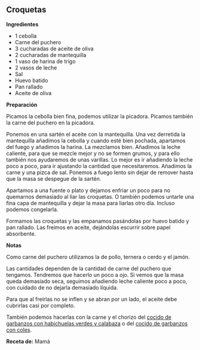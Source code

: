 ## Croquetas

**Ingredientes**

- 1 cebolla
- Carne del puchero
- 3 cucharadas de aceite de oliva
- 2 cucharadas de mantequilla
- 1 vaso de harina de trigo
- 2 vasos de leche
- Sal
- Huevo batido
- Pan rallado
- Aceite de oliva

**Preparación**

Picamos la cebolla bien fina, podemos utilizar la picadora. Picamos también la carne del puchero en la picadora.

Ponemos en una sartén el aceite con la mantequilla. Una vez derretida la mantequilla añadimos la cebolla y cuando esté bien pochada, apartamos del fuego y añadimos la harina. La mezclamos bien. Añadimos la leche caliente, para que se mezcle mejor y no se formen grumos, y para ello también nos ayudaremos de unas varillas. Lo mejor es ir añadiendo la leche poco a poco, para ir ajustando la cantidad que necesitaremos. Añadimos la carne y una pizca de sal. Ponemos a fuego lento sin dejar de remover hasta que la masa se despegue de la sartén.

Apartamos a una fuente o plato y dejamos enfriar un poco para no quemarnos demasiado al liar las croquetas. O también podemos untarle una fina capa de mantequilla y dejar la masa para liarlas otro día. Incluso podemos congelarla.

Formamos las croquetas y las empanamos pasándolas por huevo batido y pan rallado. Las freímos en aceite, dejándolas escurrir sobre papel absorbente.

**Notas**

Como carne del puchero utilizamos la de pollo, ternera o cerdo y el jamón.

Las cantidades dependen de la cantidad de carne del puchero que tengamos. Tendremos que hacerlo un poco a ojo. Si vemos que la masa queda demasiado seca, seguimos añadiendo leche caliente poco a poco, con cuidado de no dejarla demasiado líquida.

Para que al freírlas no se inflen y se abran por un lado, el aceite debe cubrirlas casi por completo.

También podemos hacerlas con la carne y el chorizo del [cocido de garbanzos con habichuelas verdes y calabaza](cocido-de-garbanzos-con-habichuelas-verdes-y-calabaza.md) o del [cocido de garbanzos con coles](cocido-de-garbanzos-con-coles.md).

**Receta de:** Mamá
